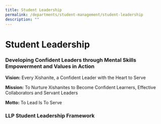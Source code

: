 ```yaml
---
title: Student Leadership
permalink: /departments/student-management/student-leadership
description: ""
---
```

# **Student Leadership**

### Developing Confident Leaders through Mental Skills Empowerment and Values in Action

**Vision:** Every Xishanite, a Confident Leader with the Heart to Serve

**Mission:** To Nurture Xishanites to Become Confident Learners, Effective Collaborators and Servant Leaders

**Motto:** To Lead Is To Serve

### LLP Student Leadership Framework